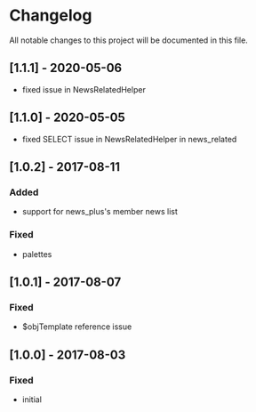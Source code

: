 # Changelog
All notable changes to this project will be documented in this file.

## [1.1.1] - 2020-05-06

- fixed issue in NewsRelatedHelper

## [1.1.0] - 2020-05-05

- fixed SELECT issue in NewsRelatedHelper in news_related

## [1.0.2] - 2017-08-11

### Added
- support for news_plus's member news list

### Fixed
- palettes

## [1.0.1] - 2017-08-07

### Fixed
- $objTemplate reference issue

## [1.0.0] - 2017-08-03

### Fixed
- initial
